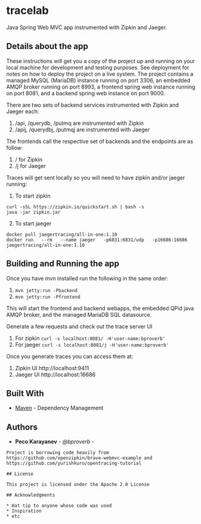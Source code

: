 # tracelab

Java Spring Web MVC app instrumented with Zipkin and Jaeger. 

## Details about the app

These instructions will get you a copy of the project up and running on your local machine for development and testing purposes. See deployment for notes on how to deploy the project on a live system. The project contains a managed MySQL (MariaDB) instance running on port 3306, an embedded AMQP broker running on port 8993, a frontend spring web instance running on port 8081, and a backend spring web instance on port 9000.

There are two sets of backend services instrumented with Zipkin and Jaeger each:
1. /api, /querydb, /putmq are instrumented with Zipkin
2. /apij, /querydbj, /putmqj are instrumented with Jaeger

The frontends call the respective set of backends and the endpoints are as follow:
1. / for Zipkin
2. /j for Jaeger

Traces will get sent locally so you will need to have zipkin and/or jaeger running:
1. To start zipkin
```
curl -sSL https://zipkin.io/quickstart.sh | bash -s
java -jar zipkin.jar
```

2. To start jaeger
```
docker pull jaegertracing/all-in-one:1.10
docker run   --rm   --name jaeger   -p6831:6831/udp   -p16686:16686   jaegertracing/all-in-one:1.10
```

## Building and Running the app

Once you have mvn installed run the following in the same order:
1. `mvn jetty:run -Pbackend`
2. `mvn jetty:run -Pfrontend`

This will start the frontend and backend webapps, the embedded QPid java AMQP broker, and the managed MariaDB SQL datasource.

Generate a few requests and check out the trace server UI
1. For zipkin
`curl -s localhost:8081/ -H'user-name:bproverb'`
2. For jaeger
`curl -s localhost:8081/j -H'user-name:bproverb'`

Once you generate traces you can access them at:
1. Zipkin UI
http://localhost:9411
2. Jaeger UI
http://localhost:16686

## Built With

* [Maven](https://maven.apache.org/) - Dependency Management

## Authors

* **Peco Karayanev** - *@bproverb* - 
```
Project is borrowing code heavily from https://github.com/openzipkin/brave-webmvc-example and https://github.com/yurishkuro/opentracing-tutorial

## License

This project is licensed under the Apache 2.0 License 

## Acknowledgments

* Hat tip to anyone whose code was used
* Inspiration
* etc

